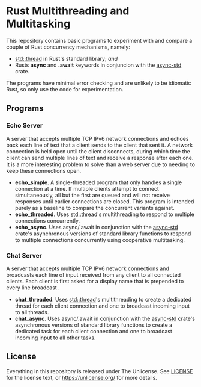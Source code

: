# Rust Multithreading and Multitasking

This repository contains basic programs to experiment with and compare a couple of Rust concurrency mechanisms, namely:

* [std::thread](https://doc.rust-lang.org/std/thread/index.html) in Rust's standard library; _and_
* Rusts __async__ and __.await__ keywords in conjuncion with the [async-std](https://docs.rs/async-std/latest/async_std/) crate.

The programs have minimal error checking and are unlikely to be idiomatic Rust, so only use the code for experimentation.


## Programs
### Echo Server

A server that accepts multiple TCP IPv6 network connections and echoes back each line of text that a client sends to the client that sent it. A network connection is held open until the client disconnects, during which time the client can send multiple lines of text and receive a response after each one. It is a more interesting problem to solve than a web server due to needing to keep these connections open.

* __echo_simple__. A single-threaded program that only handles a single connection at a time. If multiple clients attempt to connect simultaneously, all but the first are queued and will not receive responses until earlier connections are closed. This program is intended purely as a baseline to compare the concurrent variants against.
* __echo_threaded__. Uses [std::thread](https://doc.rust-lang.org/std/thread/index.html)'s multithreading to respond to multiple connections concurrently.
* __echo_async__. Uses async/.await in conjunction with the [async-std](https://docs.rs/async-std/latest/async_std/) crate's asynchronous versions of standard library functions to respond to multiple connections concurrently using cooperative multitasking.

### Chat Server

A server that accepts multiple TCP IPv6 network connections and broadcasts each line of input received from any client to all connected clients. Each client is first asked for a display name that is prepended to every line broadcast .

* __chat_threaded__. Uses [std::thread](https://doc.rust-lang.org/std/thread/index.html)'s multithreading to create a dedicated thread for each client connection and one to broadcast incoming input to all threads.
* __chat_async__. Uses async/.await in conjunction with the [async-std](https://docs.rs/async-std/latest/async_std/) crate's asynchronous versions of standard library functions to create a dedicated task for each client connection and one to broadcast incoming input to all other tasks.

## License

Everything in this repository is released under The Unlicense. See [LICENSE](LICENSE) for the license text, or https://unlicense.org/ for more details.
